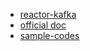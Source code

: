 - [reactor-kafka](https://godekdls.github.io/Reactor%20Kafka/whatsnewinreactorkafka120release/#631-subscribing-to-wildcard-patterns)
- [official doc](https://projectreactor.io/docs/kafka/release/reference/)
- [sample-codes](https://github.com/reactor/reactor-kafka/blob/main/reactor-kafka-samples/src/test/java/reactor/kafka/samples/SampleScenariosTest.java)